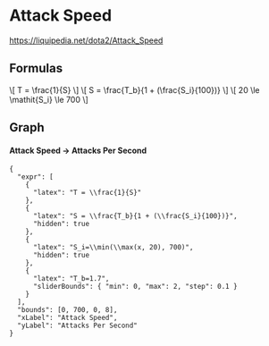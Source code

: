 # Attack Speed

<https://liquipedia.net/dota2/Attack_Speed>

## Formulas

\\[ T = \frac{1}{S} \\]
\\[ S = \frac{T_b}{1 + (\frac{S_i}{100})} \\]
\\[ 20 \le \mathit{S_i} \le 700 \\]

## Graph

#### Attack Speed -> Attacks Per Second

```desmos
{
  "expr": [
    {
      "latex": "T = \\frac{1}{S}"
    },
    {
      "latex": "S = \\frac{T_b}{1 + (\\frac{S_i}{100})}",
      "hidden": true
    },
    {
      "latex": "S_i=\\min(\\max(x, 20), 700)",
      "hidden": true
    },
    {
      "latex": "T_b=1.7",
      "sliderBounds": { "min": 0, "max": 2, "step": 0.1 }
    }
  ],
  "bounds": [0, 700, 0, 8],
  "xLabel": "Attack Speed",
  "yLabel": "Attacks Per Second"
}
```
